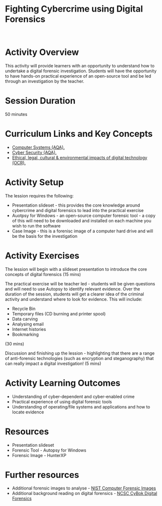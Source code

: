 # **Fighting Cybercrime using Digital Forensics**
<br>

# Activity Overview
This activity will provide learners with an opportunity to understand how to undertake a digital forensic investigation. Students will have the opportunity to have hands-on practical experience of an open-source tool and be led through an investigation by the teacher.

# Session Duration
50 minutes

# Curriculum Links and Key Concepts

<ul>
  <li><a href="https://www.aqa.org.uk/subjects/computer-science-and-it/gcse/computer-science-8525/subject-content#Computer_systems">Computer Systems (AQA).</a></li>
  <li><a href="https://www.aqa.org.uk/subjects/computer-science-and-it/gcse/computer-science-8525/subject-content#Cyber_security">Cyber Security (AQA).</a></li>
  <li><a href="https://www.ocr.org.uk/qualifications/gcse/computer-science-j277-from-2020/">Ethical, legal, cultural & environmental impacts of digital technology (OCR).</a></li>
</ul>


# Activity Setup
<p>The lession requires the following:

<ul>
<li>Presentation slideset - this provides the core knowledge around cybercrime and digital forensics to lead into the practical exercise
<li>Auotpsy for Windows - an open-source computer forensic tool - a copy of this will need to be downloaded and installed on each machine you wish to run the software
<li>Case Image - this is a forenisc image of a computer hard drive and will be the basis for the investigation
</ul>
</p>

# Activity Exercises

The lession will begin with a slideset presentation to introduce the core concepts of digital forensics (15 mins)

The practical exercise will be teacher led - students will be given questions and will need to use Autopsy to identify relevant evidence. Over the duration of the session, students will get a clearer idea of the criminal activity and understand where to look for evidence. This will include:

<ul>
<li>Recycle Bin
<li>Temporary files (CD burning and printer spool)
<li>Data carving
<li>Analysing email
<li>Internet histories
<li>Bookmarking 
</ul>

(30 mins)

Discussion and finishing up the lession - highlighting that there are a range of anti-forensic technologies (such as encryption and steganography) that can really impact a digital investigation! (5 mins)
<p>


# Activity Learning Outcomes
<ul>
<li>Understanding of cyber-dependent and cyber-enabled crime
<li>Practical experience of using digital forensic tools
<li>Understanding of operating/file systems and applications and how to locate evidence 

</ul>

# Resources

<ul>
<li>Presentation slideset
<li>Forensic Tool - Autopsy for Windows
<li>Forensic Image - HunterXP
</ul>

# Further resources

<ul>
<li>Additional forensic images to analyse - <a href="https://cfreds.nist.gov">NIST Computer Forensic Images </a></li>
<li>Additional background reading on digital forensics - <a href="https://www.cybok.org/media/downloads/Forensics_v1.0.1.pdf">NCSC CyBok Digital Forensics</a></li>
</ul>
